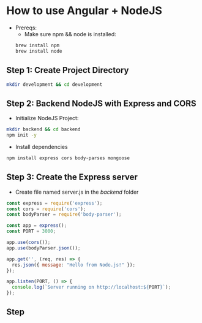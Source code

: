 # How to use Angular + NodeJS

- Prereqs:
  - Make sure npm && node is installed:
  ```bash
  brew install npm
  brew install node
  ```
## Step 1: Create Project Directory
```bash
mkdir development && cd development
```  

## Step 2: Backend NodeJS with Express and CORS
- Initialize NodeJS Project:
```bash
mkdir backend && cd backend
npm init -y
```
- Install dependencies
```bash
npm install express cors body-parses mongoose
```

## Step 3: Create the Express server
- Create file named server.js in the *backend* folder

```javascript
const express = require('express');
const cors = require('cors');
const bodyParser = require('body-parser');

const app = express();
const PORT = 3000;

app.use(cors());
app.use(bodyParser.json());

app.get('', (req, res) => {
  res.json({ message: "Hello from Node.js!" });
});

app.listen(PORT, () => {
  console.log(`Server running on http://localhost:${PORT}`);
});
```

## Step 

